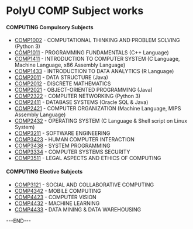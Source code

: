 # PolyU COMP Subject works

#### COMPUTING Compulsory Subjects
- [COMP1002](https://github.com/zoezhousy/PolyU_COMP_works/tree/main/COMP1002) - COMPUTATIONAL THINKING AND PROBLEM SOLVING (Python 3)
- [COMP1011](https://github.com/zoezhousy/PolyU_COMP_works/tree/main/COMP1011) - PROGRAMMING FUNDAMENTALS (C++ Language)
- [COMP1411](https://github.com/zoezhousy/PolyU_COMP_works/tree/main/COMP1411) - INTRODUCTION TO COMPUTER SYSTEM (C Language, Machine Language, x86 Assembly Language)
- [COMP1433](https://github.com/zoezhousy/PolyU_COMP_works/tree/main/COMP1433) - INTRODUCTION TO DATA ANALYTICS (R Language)
- [COMP2011](https://github.com/zoezhousy/PolyU_COMP_works/tree/main/COMP2011) - DATA STRUCTURE (Java)
- [COMP2012](https://github.com/zoezhousy/PolyU_COMP_works/tree/main/COMP2012) - DISCRETE MATHEMATICS
- [COMP2021](https://github.com/zoezhousy/PolyU_COMP_works/tree/main/COMP2021) - OBJECT-ORIENTED PROGRAMMING (Java)
- [COMP2322](https://github.com/zoezhousy/PolyU_COMP_works/tree/main/COMP2322) - COMPUTER NETWORKING (Python 3)
- [COMP2411](https://github.com/zoezhousy/PolyU_COMP_works/tree/main/COMP2411) - DATABASE SYSTEMS (Oracle SQL & Java)
- [COMP2421](https://github.com/zoezhousy/PolyU_COMP_works/tree/main/COMP2421) - COMPUTER ORGANIZATION (Machine Language, MIPS Assembly Language)
- [COMP2432](https://github.com/zoezhousy/PolyU_COMP_works/tree/main/COMP2432) - OPERATING SYSTEM (C Language & Shell script on Linux System)
- [COMP3211](https://github.com/zoezhousy/PolyU_COMP_works/tree/main/COMP3211) - SOFTWARE ENGINEERING
- [COMP3423](https://github.com/zoezhousy/PolyU_COMP_works/tree/main/COMP3423) - HUMAN COMPUTER INTERACTION
- [COMP3438](https://github.com/zoezhousy/PolyU_COMP_works/tree/main/COMP3438) - SYSTEM PROGRAMMING
- [COMP3334](https://github.com/zoezhousy/PolyU_COMP_works/tree/main/COMP3334) - COMPUTER SYSTEMS SECURITY
- [COMP3511](https://github.com/zoezhousy/PolyU_COMP_works/tree/main/COMP3511) - LEGAL ASPECTS AND ETHICS OF COMPUTING

#### COMPUTING Elective Subjects
- [COMP3121](https://github.com/zoezhousy/PolyU_COMP_works/tree/main/COMP3121) - SOCIAL AND COLLABORATIVE COMPUTING
- [COMP4342](https://github.com/zoezhousy/PolyU_COMP_works/tree/main/COMP4342) - MOBILE COMPUTING
- [COMP4423](https://github.com/zoezhousy/PolyU_COMP_works/tree/main/COMP4423) - COMPUTER VISION
- [COMP4432](https://github.com/zoezhousy/PolyU_COMP_works/tree/main/COMP4432) - MACHINE LEARNING
- [COMP4433](https://github.com/zoezhousy/PolyU_COMP_works/tree/main/COMP4433) - DATA MINING & DATA WAREHOUSING

<!--
#### GUR Courses
- CAR
  - [CBS1C12P](https://github.com/Zoezhouu/PolyU_Subjects/tree/main/CBS1C12P) (CRCW) - CHINESE LANGUAGE AND THE CHINESE SOCIETIES
  - [ME1D01](https://github.com/Zoezhouu/PolyU_Subjects/tree/main/ME1D01) (EREW) - ENGINEERING AND ENVIRONMENTAL MANAGEMENT
- Leadership Course
  - [APSS1L01](https://github.com/Zoezhouu/PolyU_Subjects/tree/main/APSS1L01) - TOMORROW'S LEADER
- Service Learning Course
  - [COMP2S01](https://github.com/Zoezhouu/PolyU_Subjects/tree/main/COMP2S01) - TECHNOLOGY BEYOND BORDERS: SERVICE LEARNING ACROSS CULTURAL, ETHNIC AND

#### Language Courses
- [CLC1104P](https://github.com/Zoezhouu/PolyU_Subjects/tree/main/CLC1104P) - UNIVERSITY CHINESE
- ELC2012 - PERSUASIVE COMMUNICATION

#### Minor AMA Courses
- [AMA1500](https://github.com/Zoezhouu/PolyU_Subjects/tree/main/AMA1500) - (Prerequisite of AMA2111) FOUNDATION MATHEMATICS FOR ACCOUNTING AND FINANCE
- AMA2111 - MATHEMATICS I
- AMA1602 - INTRODUCTION TO STATISTICS
- AMA2691 - PROBABILITY & DISTRIBUTION
- AMA4840 - DECISION ANALYSIS
-->
---END---
